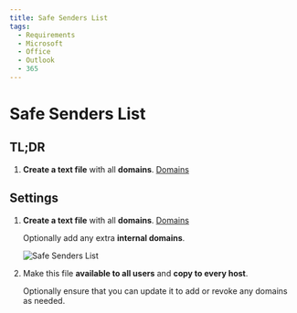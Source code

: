 ```yaml
---
title: Safe Senders List
tags:
  - Requirements
  - Microsoft
  - Office
  - Outlook
  - 365
---
```


# Safe Senders List

## TL;DR

1. **Create a text file** with all **domains**. [Domains](../domains.html#safe-senders-list)

## Settings

1. **Create a text file** with all **domains**. [Domains](../domains.html#safe-senders-list)

   Optionally add any extra **internal domains**.

   ![Safe Senders List](https://cdn.phishx.io/phishx-docs/images/phishx_settings_docs_safe_senders_list_01.jpg)

2. Make this file **available to all users** and **copy to every host**.

   Optionally ensure that you can update it to add or revoke any domains as needed.
